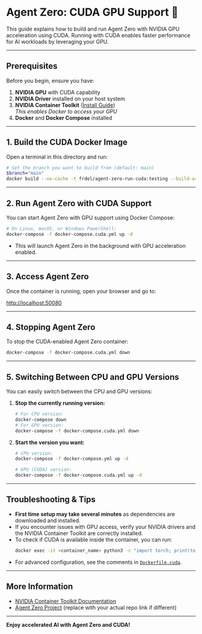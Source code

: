 # Agent Zero: CUDA GPU Support 🚀

This guide explains how to build and run Agent Zero with NVIDIA GPU acceleration using CUDA. Running with CUDA enables faster performance for AI workloads by leveraging your GPU.

---

## Prerequisites

Before you begin, ensure you have:

1. **NVIDIA GPU** with CUDA capability
2. **NVIDIA Driver** installed on your host system
3. **NVIDIA Container Toolkit** ([Install Guide](https://docs.nvidia.com/datacenter/cloud-native/container-toolkit/install-guide.html))  
   _This enables Docker to access your GPU_
4. **Docker** and **Docker Compose** installed

---

## 1. Build the CUDA Docker Image

Open a terminal in this directory and run:

```bash
# Set the branch you want to build from (default: main)
$branch="main"
docker build --no-cache -t frdel/agent-zero-run-cuda:testing --build-arg BRANCH=$branch -f Dockerfile.cuda .
```

---

## 2. Run Agent Zero with CUDA Support

You can start Agent Zero with GPU support using Docker Compose:

```bash
# On Linux, macOS, or Windows PowerShell:
docker-compose -f docker-compose.cuda.yml up -d
```

- This will launch Agent Zero in the background with GPU acceleration enabled.

---

## 3. Access Agent Zero

Once the container is running, open your browser and go to:

[http://localhost:50080](http://localhost:50080)

---

## 4. Stopping Agent Zero

To stop the CUDA-enabled Agent Zero container:

```bash
docker-compose -f docker-compose.cuda.yml down
```

---

## 5. Switching Between CPU and GPU Versions

You can easily switch between the CPU and GPU versions:

1. **Stop the currently running version:**
   ```bash
   # For CPU version:
   docker-compose down
   # For GPU version:
   docker-compose -f docker-compose.cuda.yml down
   ```

2. **Start the version you want:**
   ```bash
   # CPU version:
   docker-compose -f docker-compose.yml up -d

   # GPU (CUDA) version:
   docker-compose -f docker-compose.cuda.yml up -d
   ```

---

## Troubleshooting & Tips

- **First time setup may take several minutes** as dependencies are downloaded and installed.
- If you encounter issues with GPU access, verify your NVIDIA drivers and the NVIDIA Container Toolkit are correctly installed.
- To check if CUDA is available inside the container, you can run:
  ```bash
  docker exec -it <container_name> python3 -c "import torch; print(torch.cuda.is_available())"
  ```
- For advanced configuration, see the comments in [`Dockerfile.cuda`](mdc:docker/run/Dockerfile.cuda).

---

## More Information

- [NVIDIA Container Toolkit Documentation](https://docs.nvidia.com/datacenter/cloud-native/container-toolkit/install-guide.html)
- [Agent Zero Project](https://github.com/frdel/agent-zero) (replace with your actual repo link if different)

---

**Enjoy accelerated AI with Agent Zero and CUDA!**
